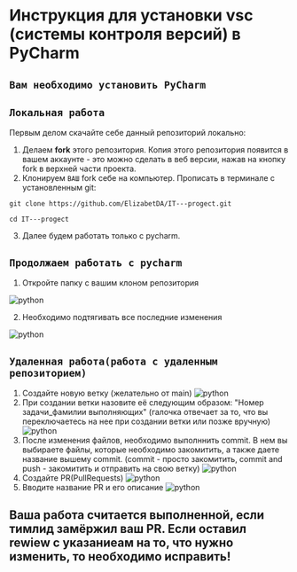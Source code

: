 # Инструкция для установки vsc (системы контроля версий) в PyCharm

## `Вам необходимо установить PyCharm`

## `Локальная работа`

Первым делом скачайте себе данный репозиторий локально:

1. Делаем **fork** этого репозитория.
   Копия этого репозитория появится в вашем аккаунте - это можно сделать в веб версии, нажав на кнопку
   fork в верхней части проекта.
2. Клонируем `ВАШ` fork себе на компьютер.
   Прописать в терминале с установленным git:

```shell
git clone https://github.com/ElizabetDA/IT---progect.git

cd IT---progect
```

3. Далее будем работать только с pycharm.

## `Продолжаем работать с pycharm`

1. Откройте папку с вашим клоном репозитория

![python](./images/open-file.jpg)

2. Необходимо подтягивать все последние изменения

![python](./images/update-main.jpg)

## `Удаленная работа(работа с удаленным репозиторием)`

1. Создайте новую ветку (желательно от main)
   ![python](./images/new_branch.jpg)
2. При создании ветки назовите её следующим образом: "Номер задачи_фамилии выполняющих" (галочка отвечает за то, что вы переключаетесь на
   нее при создании ветки или позже вручную)
   ![python](./images/name_of_branch.jpg)
3. После изменения файлов, необходимо выполннить commit. В нем вы выбираете файлы, которые необходимо закомитить, а также
   даете название вышему commit. (commit - просто закомитить, commit and push - закомитить и отправить на свою ветку)
   ![python](./images/commit.jpg)
4. Создайте PR(PullRequests) 
![python](./images/create_pr.jpg)
5. Вводите название PR и его описание 
![python](./images/create_pr_2.jpg)
## Ваша работа считается выполненной, если тимлид замёржил ваш PR. Если оставил rewiew с указаниеам на то, что нужно изменить, то необходимо исправить!